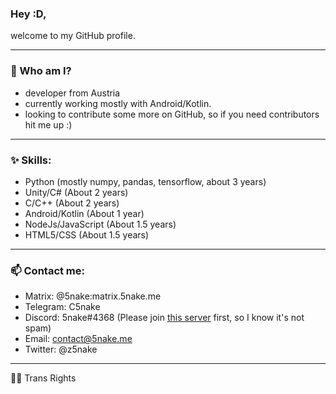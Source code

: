 ### Hey :D,

welcome to my GitHub profile.

---

### 🐍 Who am I?

- developer from Austria
- currently working mostly with Android/Kotlin.
- looking to contribute some more on GitHub, so if you need contributors hit me up :)

---

### ✨ Skills:
- Python (mostly numpy, pandas, tensorflow, about 3 years)
- Unity/C# (About 2 years)
- C/C++ (About 2 years)
- Android/Kotlin (About 1 year)
- NodeJs/JavaScript (About 1.5 years)
- HTML5/CSS (About 1.5 years)

---

### 📫 Contact me:

- Matrix: @5nake:matrix.5nake.me
- Telegram: C5nake
- Discord: 5nake#4368 (Please join [this server](https://discord.gg/qVwDrFqMwC) first, so I know it's not spam)
- Email: contact@5nake.me
- Twitter: @z5nake

---

🏳️‍⚧️ Trans Rights
